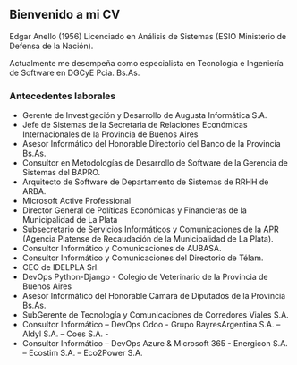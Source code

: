 ## Bienvenido a mi CV

Edgar Anello (1956) Licenciado en Análisis de Sistemas (ESIO Ministerio de Defensa de la Nación).

  Actualmente me desempeña como especialista en Tecnología e Ingeniería de Software en DGCyE Pcia. Bs.As. 

### Antecedentes laborales
- Gerente de Investigación y Desarrollo de Augusta Informática S.A.
- Jefe de Sistemas de la Secretaria de Relaciones Económicas Internacionales de la Provincia de Buenos Aires
- Asesor Informático del Honorable Directorio del Banco de la Provincia Bs.As.
- Consultor en Metodologías de Desarrollo de Software de la Gerencia de Sistemas del BAPRO.
- Arquitecto de Software de Departamento de Sistemas de RRHH de ARBA.
- Microsoft Active Professional
- Director General de Políticas Económicas y Financieras de la Municipalidad de La Plata
- Subsecretario de Servicios Informáticos y Comunicaciones de la APR (Agencia Platense de Recaudación de la Municipalidad de La Plata).
- Consultor Informático y Comunicaciones de AUBASA.
- Consultor Informático y Comunicaciones del Directorio de Télam.
- CEO de IDELPLA Srl. 
- DevOps Python-Django - Colegio de Veterinario de la Provincia de Buenos Aires
- Asesor Informático del Honorable Cámara de Diputados de la Provincia Bs.As.
- SubGerente de Tecnología y Comunicaciones de Corredores Viales S.A.
- Consultor Informático – DevOps Odoo -  Grupo BayresArgentina S.A. – Aldyl S.A. – Coes S.A. - 
- Consultor Informático – DevOps Azure & Microsoft 365 - Energicon S.A. – Ecostim S.A. – Eco2Power S.A. 

  
